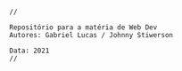 
    //                                      
    
    Repositório para a matéria de Web Dev
    Autores: Gabriel Lucas / Johnny Stiwerson

    Data: 2021
    //